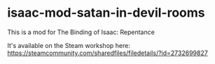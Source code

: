 # isaac-mod-satan-in-devil-rooms

This is a mod for The Binding of Isaac: Repentance

It's available on the Steam workshop here: https://steamcommunity.com/sharedfiles/filedetails/?id=2732699827